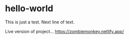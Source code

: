 # hello-world
This is just a test.
Next line of text.

Live version of project...
https://zombiemonkey.netlify.app/

